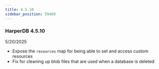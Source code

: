 ```yaml
---
title: 4.5.10
sidebar_position: 59489
---
```


### HarperDB 4.5.10

5/20/2025

- Expose the `resources` map for being able to set and access custom resources
- Fix for cleaning up blob files that are used when a database is deleted
